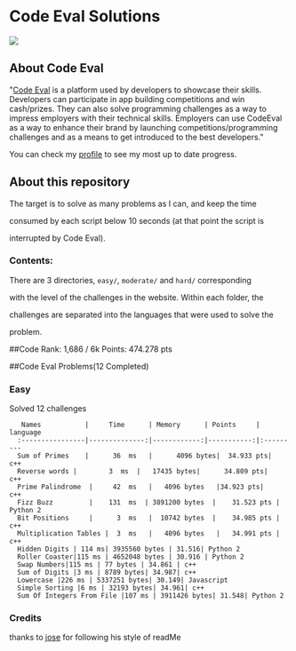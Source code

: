 # Code Eval Solutions

<img src="http://tech.co/wp-content/uploads/2012/06/codeEval.jpg"/>

## About Code Eval



"[Code Eval](https://www.codeeval.com) is a platform used by developers to showcase their skills. Developers can participate in app building competitions and win cash/prizes. They can also solve programming challenges as a way to impress employers with their technical skills. Employers can use CodeEval as a way to enhance their brand by launching competitions/programming challenges and as a means to get introduced to the best developers."



You can check my [profile](https://www.codeeval.com/profile/bote795/) to see my most up to date progress. 





## About this repository



The target is to solve as many problems as I can, and keep the time

consumed by each script below 10 seconds (at that point the script is

interrupted by Code Eval).



### Contents:



There are 3 directories, `easy/`, `moderate/` and `hard/` corresponding

with the level of the challenges in the website. Within each folder, the 

challenges are separated into the languages that were used to solve the 

problem. 

##Code Rank: 1,686 / 6k
      Points:                   474.278 pts


##Code Eval Problems(12 Completed)

### Easy

Solved 12 challenges  

       Names           |     Time      | Memory      | Points     | language 
      :----------------|--------------:|------------:|-----------:|:---------
      Sum of Primes    |      36  ms   |	  4096 bytes|  34.933 pts|	  c++ 
      Reverse words	|        3  ms  |   17435 bytes|      34.809 pts|	  c++	
      Prime Palindrome  |     42  ms   |   4096 bytes	|34.923 pts|	  c++
      Fizz Buzz         |    131  ms  | 3891200 bytes  |    31.523 pts |   Python 2  
      Bit Positions     |      3  ms   |  10742 bytes  |    34.985 pts |   c++ 
      Multiplication Tables |  3  ms   |   4096 bytes   |   34.991 pts |   c++ 
      Hidden Digits | 114 ms| 3935560 bytes | 31.516| Python 2
      Roller Coaster|115 ms | 4652048 bytes | 30.916 | Python 2
      Swap Numbers|115 ms | 77 bytes | 34.861 | c++
      Sum of Digits |3 ms | 8789 bytes| 34.987| c++
      Lowercase |226 ms | 5337251 bytes| 30.149| Javascript
      Simple Sorting |6 ms | 32193 bytes| 34.961| c++
      Sum Of Integers From File |107 ms | 3911426 bytes| 31.548| Python 2



### Credits

thanks to [jose](https://github.com/josejlm2) for following his style of readMe
